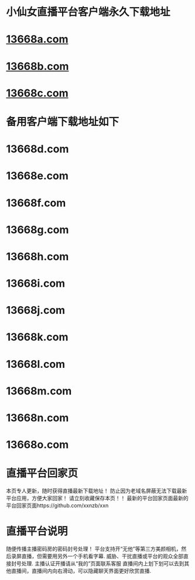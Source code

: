 # 小仙女直播平台客户端永久下载地址

# <a href="http://13668a.com" rel="nofollow"><trans oldtip="13668a.com" newtip="13668a.com" style="">13668a.com</trans></a>

# <a href="http://13668b.com" rel="nofollow"><trans oldtip="13668b.com" newtip="13668a.com" style="">13668b.com</trans></a>

# <a href="http://13668c.com" rel="nofollow"><trans oldtip="13668c.com" newtip="13668c.com" style="">13668c.com</trans></a>


# 备用客户端下载地址如下

# 13668d.com

# 13668e.com

# 13668f.com

# 13668g.com

# 13668h.com

# 13668i.com

# 13668j.com

# 13668k.com

# 13668l.com

# 13668m.com

# 13668n.com

# 13668o.com



# 直播平台回家页

本页专人更新，随时获得直播最新下载地址！
防止因为老域名屏蔽无法下载最新平台应用，方便大家回家！
请立刻收藏保存本页！！
最新的平台回家页面最新的平台回家页面https://github.com/xxnzb/xxn


# 直播平台说明 

随便传播主播密码房的密码封号处理！
平台支持开“无他”等第三方美颜相机，然后录屏直播，但需要用另外一个手机看字幕.
威胁、干扰直播或平台的观众全部直接封号处理.
主播认证开播请从“我的”页面联系客服
直播间内上划下划可以去到其他直播间，直播间内向右滑动，可以隐藏聊天界面更好欣赏直播.




